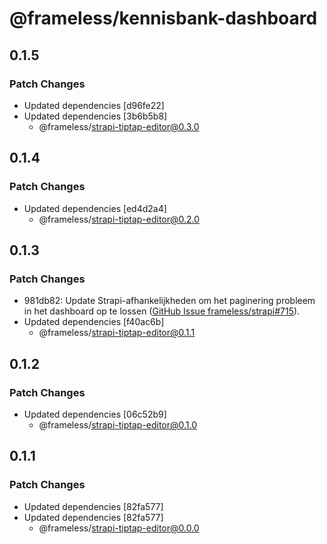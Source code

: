 # @frameless/kennisbank-dashboard

## 0.1.5

### Patch Changes

- Updated dependencies [d96fe22]
- Updated dependencies [3b6b5b8]
  - @frameless/strapi-tiptap-editor@0.3.0

## 0.1.4

### Patch Changes

- Updated dependencies [ed4d2a4]
  - @frameless/strapi-tiptap-editor@0.2.0

## 0.1.3

### Patch Changes

- 981db82: Update Strapi-afhankelijkheden om het paginering probleem in het dashboard op te lossen ([GitHub Issue frameless/strapi#715](https://github.com/frameless/strapi/issues/715)).
- Updated dependencies [f40ac6b]
  - @frameless/strapi-tiptap-editor@0.1.1

## 0.1.2

### Patch Changes

- Updated dependencies [06c52b9]
  - @frameless/strapi-tiptap-editor@0.1.0

## 0.1.1

### Patch Changes

- Updated dependencies [82fa577]
- Updated dependencies [82fa577]
  - @frameless/strapi-tiptap-editor@0.0.0
